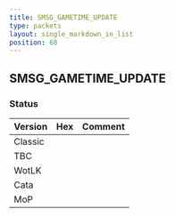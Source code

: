 ```yaml
---
title: SMSG_GAMETIME_UPDATE
type: packets
layout: single_markdown_in_list
position: 68
---
```


## SMSG_GAMETIME_UPDATE

### Status

Version | Hex | Comment
---------- | ---------- | ---------- 
Classic |  |  
TBC |  |  
WotLK |  |  
Cata |  |  
MoP |  |  